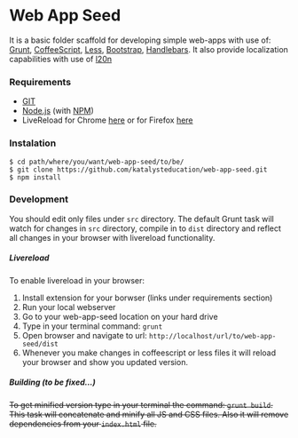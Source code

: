 # Web App Seed
It is a basic folder scaffold for developing simple web-apps with use of:
[Grunt](http://gruntjs.com/), [CoffeeScript](http://coffeescript.org/), [Less](http://lesscss.org/), [Bootstrap](http://getbootstrap.com/), [Handlebars](http://handlebarsjs.com/). It also provide localization capabilities with use of [l20n](http://l20n.org/)

### Requirements
- [GIT](https://git-scm.com/)
- [Node.js](https://nodejs.org/en/) (with [NPM](https://www.npmjs.com/))
- LiveReload for Chrome [here](https://chrome.google.com/webstore/detail/livereload/jnihajbhpnppcggbcgedagnkighmdlei) or for Firefox [here](https://addons.mozilla.org/pl/firefox/addon/livereload/)

### Instalation
    $ cd path/where/you/want/web-app-seed/to/be/
    $ git clone https://github.com/katalysteducation/web-app-seed.git
    $ npm install

### Development
You should edit only files under `src` directory. The default Grunt task will watch for changes in `src` directory, compile in to `dist` directory and reflect all changes in your browser with livereload functionality.

##### Livereload
To enable livereload in your browser:
 1. Install extension for your borwser (links under requirements section)
 2. Run your local webserver
 3. Go to your web-app-seed location on your hard drive
 4. Type in your terminal command: `grunt`
 5. Open browser and navigate to url: `http://localhost/url/to/web-app-seed/dist`
 6. Whenever you make changes in coffeescript or less files it will reload your browser and show you updated version.

##### Building (to be fixed...)
~~To get minified version type in your terminal the command: `grunt build`. This task will concatenate and minify all JS and CSS files. Also it will remove dependencies from your `index.html` file.~~
